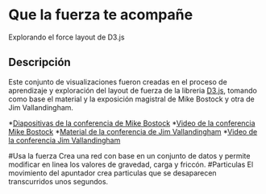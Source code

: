 # Que la fuerza te acompañe
Explorando el force layout de D3.js
## Descripción
Este conjunto de visualizaciones fueron creadas en el proceso de aprendizaje y exploración del layout de fuerza de la libreria [D3.js](https://d3js.org/), tomando como base el material y la exposición magistral de Mike Bostock y otra de Jim Vallandingham. 

*[Diapositivas de la conferencia de Mike Bostock](http://mbostock.github.io/d3/talk/20110921/#0)
*[Video de la conferencia Mike Bostock](https://vimeo.com/29458354)
*[Material de la conferencia de Jim Vallandingham](http://vallandingham.me/abusing_the_force.html)
*[Video de la conferencia Jim Vallandingham](https://youtu.be/Mucmb33711A?list=PLlgxAbM67lYIQ5jid9cXsm72wEpHhAnyb)

#Usa la fuerza
Crea una red con base en un conjunto de datos y permite modificar en linea los valores de gravedad, carga y friccón.
#Particulas
El movimiento del apuntador crea particulas que se desaparecen transcurridos unos segundos.